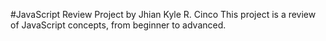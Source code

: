 #JavaScript Review Project by Jhian Kyle R. Cinco
This project is a review of JavaScript concepts, from beginner to advanced.
